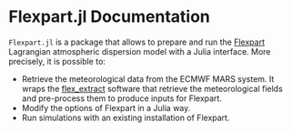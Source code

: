 # Flexpart.jl Documentation

`Flexpart.jl` is a package that allows to prepare and run the [Flexpart](https://www.flexpart.eu/) Lagrangian atmospheric dispersion model with a Julia interface. More precisely, it is possible to:

- Retrieve the meteorological data from the ECMWF MARS system. It wraps the [flex_extract](https://www.flexpart.eu/flex_extract/) software that retrieve the meteorological fields and pre-process them to produce inputs for Flexpart.
- Modify the options of Flexpart in a Julia way.
- Run simulations with an existing installation of Flexpart.
